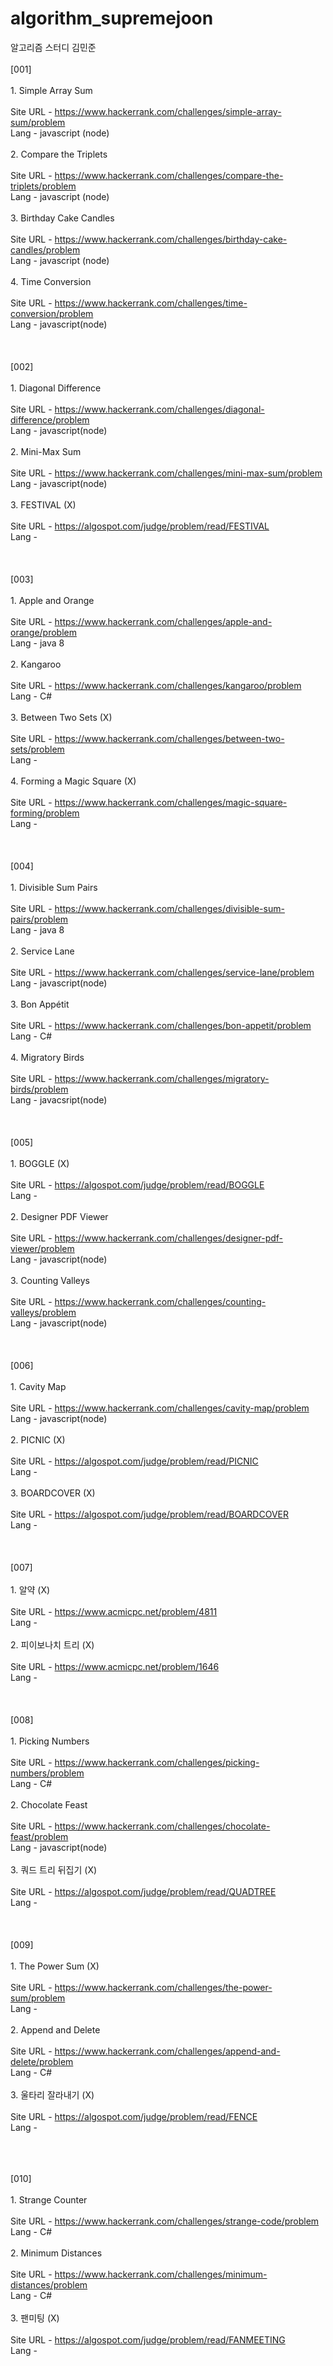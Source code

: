 # algorithm_supremejoon
알고리즘 스터디 김민준
<br/><br/>
[001] 
<br/><br/>
    1. Simple Array Sum <br/><br/>
        Site URL - https://www.hackerrank.com/challenges/simple-array-sum/problem <br/>
        Lang     - javascript (node) <br/><br/>
    2. Compare the Triplets <br/><br/>
        Site URL - https://www.hackerrank.com/challenges/compare-the-triplets/problem <br/>
        Lang     - javascript (node) <br/><br/>
    3. Birthday Cake Candles <br/><br/>
        Site URL - https://www.hackerrank.com/challenges/birthday-cake-candles/problem <br/>
        Lang     - javascript (node) <br/><br/>
    4. Time Conversion <br/><br/>
        Site URL - https://www.hackerrank.com/challenges/time-conversion/problem <br/>
        Lang     - javascript(node) <br/><br/>
<br/><br/>
[002] 
<br/><br/>
    1. Diagonal Difference <br/><br/>
        Site URL - https://www.hackerrank.com/challenges/diagonal-difference/problem <br/>
        Lang     - javascript(node) <br/><br/>
    2. Mini-Max Sum <br/><br/>
        Site URL - https://www.hackerrank.com/challenges/mini-max-sum/problem <br/>
        Lang     - javascript(node) <br/><br/>
    3. FESTIVAL (X) <br/><br/>
        Site URL - https://algospot.com/judge/problem/read/FESTIVAL <br/>
        Lang     - <br/><br/>
<br/><br/>
[003] 
<br/><br/>
    1. Apple and Orange <br/><br/>
        Site URL - https://www.hackerrank.com/challenges/apple-and-orange/problem <br/>
        Lang     - java 8 <br/><br/>
    2. Kangaroo <br/><br/>
        Site URL - https://www.hackerrank.com/challenges/kangaroo/problem <br/>
        Lang     - C# <br/><br/>
    3.  Between Two Sets (X) <br/><br/>
        Site URL - https://www.hackerrank.com/challenges/between-two-sets/problem <br/>
        Lang     - <br/><br/>
    4. Forming a Magic Square (X) <br/><br/>
        Site URL - https://www.hackerrank.com/challenges/magic-square-forming/problem <br/>
        Lang     - <br/><br/>
<br/><br/>
[004] 
<br/><br/>
    1. Divisible Sum Pairs <br/><br/>
        Site URL - https://www.hackerrank.com/challenges/divisible-sum-pairs/problem <br/>
        Lang     - java 8 <br/><br/>
    2. Service Lane <br/><br/>
        Site URL - https://www.hackerrank.com/challenges/service-lane/problem <br/>
        Lang     - javascript(node) <br/><br/>
    3. Bon Appétit <br/><br/>
        Site URL - https://www.hackerrank.com/challenges/bon-appetit/problem <br/>
        Lang     - C# <br/><br/>
    4. Migratory Birds <br/><br/>
        Site URL - https://www.hackerrank.com/challenges/migratory-birds/problem <br/>
        Lang     - javacsript(node) <br/><br/>
<br/><br/>
[005]
<br/><br/>
    1. BOGGLE (X) <br/><br/>
        Site URL - https://algospot.com/judge/problem/read/BOGGLE <br/>
        Lang     - <br/><br/>
    2. Designer PDF Viewer <br/><br/>
        Site URL - https://www.hackerrank.com/challenges/designer-pdf-viewer/problem <br/>
        Lang     - javascript(node) <br/><br/>
    3. Counting Valleys <br/><br/>
        Site URL - https://www.hackerrank.com/challenges/counting-valleys/problem <br/>
        Lang     - javascript(node) <br/><br/>
<br/><br/>
[006]
<br/><br/>
    1. Cavity Map <br/><br/>
        Site URL - https://www.hackerrank.com/challenges/cavity-map/problem <br/>
        Lang     - javascript(node) <br/><br/>
    2. PICNIC (X)  <br/><br/>
        Site URL - https://algospot.com/judge/problem/read/PICNIC <br/>
        Lang     - <br/><br/>
    3. BOARDCOVER (X)  <br/><br/>
        Site URL - https://algospot.com/judge/problem/read/BOARDCOVER <br/>
        Lang     - <br/><br/>
<br/><br/>
[007]
<br/><br/>
    1. 알약 (X) <br/><br/>
        Site URL - https://www.acmicpc.net/problem/4811 <br/>
        Lang     - <br/><br/>
    2. 피이보나치 트리 (X)  <br/><br/>
        Site URL - https://www.acmicpc.net/problem/1646 <br/>
        Lang     - <br/><br/>
<br/><br/>
[008]
<br/><br/>
    1. Picking Numbers <br/><br/>
        Site URL - https://www.hackerrank.com/challenges/picking-numbers/problem <br/>
        Lang     - C# <br/><br/>
    2. Chocolate Feast <br/><br/>
        Site URL - https://www.hackerrank.com/challenges/chocolate-feast/problem <br/>
        Lang     - javascript(node) <br/><br/>
    3. 쿼드 트리 뒤집기 (X)  <br/><br/>
        Site URL - https://algospot.com/judge/problem/read/QUADTREE <br/>
        Lang     - <br/><br/>
<br/><br/>
[009]
<br/><br/>
    1. The Power Sum (X) <br/><br/>
        Site URL - https://www.hackerrank.com/challenges/the-power-sum/problem <br/>
        Lang     - <br/><br/>
    2. Append and Delete <br/><br/>
        Site URL - https://www.hackerrank.com/challenges/append-and-delete/problem <br/>
        Lang     - C# <br/><br/>
    3. 울타리 잘라내기 (X)  <br/><br/>
        Site URL - https://algospot.com/judge/problem/read/FENCE <br/>
        Lang     - <br/><br/>
        
<br/><br/>
[010]
<br/><br/>
    1. Strange Counter <br/><br/>
        Site URL - https://www.hackerrank.com/challenges/strange-code/problem <br/>
        Lang     - C# <br/><br/>
    2. Minimum Distances  <br/><br/>
        Site URL - https://www.hackerrank.com/challenges/minimum-distances/problem <br/>
        Lang     - C# <br/><br/>
    3. 팬미팅 (X)  <br/><br/>
        Site URL - https://algospot.com/judge/problem/read/FANMEETING <br/>
        Lang     - <br/><br/>
        
        
        
